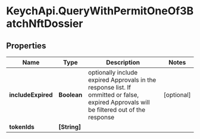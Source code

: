 # KeychApi.QueryWithPermitOneOf3BatchNftDossier

## Properties

Name | Type | Description | Notes
------------ | ------------- | ------------- | -------------
**includeExpired** | **Boolean** | optionally include expired Approvals in the response list.  If ommitted or false, expired Approvals will be filtered out of the response | [optional] 
**tokenIds** | **[String]** |  | 


